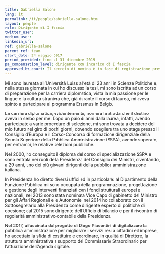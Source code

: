 ```yaml
---
title: Gabriella Salone
lang: it
permalink: /it/people/gabriella-salone.htm 
layout: people
role: Dirigente di I fascia
twitter_user: 
medium_user: 
linkedin_url:
ref: gabriella-salone
parent_ref: team
start_date: 24 maggio 2017
period_provided: fino al 31 dicembre 2019
pa_compensation_level: dirigente con incarico di I fascia 
approved_by_court: Il decreto di nomina è in fase di registrazione presso la Corte dei Conti
---
```


Mi sono laureata all’Università Luiss all’età di 23 anni in Scienze Politiche e, nella stessa giornata in cui ho discusso la tesi, mi sono iscritta ad un corso di preparazione per la carriera diplomatica, vista la mia passione per le lingue e la cultura straniera che, già durante il corso di laurea, mi aveva spinto a partecipare al programma Erasmus in Belgio.

La carriera diplomatica, evidentemente, non era la strada che il destino aveva in serbo per me. Dopo un paio di anni dalla laurea, infatti, avendo partecipato a varie procedure di selezione, mi sono trovata a decidere del mio futuro nel giro di pochi giorni, dovendo scegliere tra uno stage presso il Consiglio d’Europa e il Corso-Concorso di formazione dirigenziale della Scuola Superiore della Pubblica Amministrazione (SSPA), avendo superato, per entrambi, le relative selezioni pubbliche.

Nel 2000, ho conseguito il diploma del corso di specializzazione SSPA e sono entrata nei ruoli della Presidenza del Consiglio dei Ministri, diventando, a 29 anni, uno dei più giovani dirigenti della pubblica amministrazione italiana.

In Presidenza ho diretto diversi uffici ed in particolare: al Dipartimento della Funzione Pubblica mi sono occupata della programmazione, progettazione e gestione degli interventi finanziati con i fondi strutturali europei e nazionali; nel 2013 sono stata nominata Vice Capo di gabinetto del Ministro per gli Affari Regionali e le Autonomie; nel 2014 ho collaborato con il  Sottosegretario alla Presidenza come dirigente esperto di politiche di coesione; dal 2015 sono dirigente dell’Ufficio di bilancio e per il riscontro di regolarità amministrativo-contabile della Presidenza.

Nel 2017, affascinata dal progetto di Diego Piacentini di digitalizzare la pubblica amministrazione per migliorare i servizi resi a cittadini ed imprese, ho accettato la sfida di costituire e coordinare, in qualità di Direttore, la  struttura amministrativa a supporto del Commissario Straordinario per l’attuazione dell’Agenda digitale.

